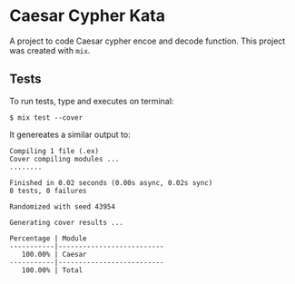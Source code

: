 # Caesar Cypher Kata

A project to code Caesar cypher encoe and decode function. This project was created with `mix`.

## Tests

To run tests, type and executes on terminal:
```
$ mix test --cover
```

It genereates a similar output to:
```
Compiling 1 file (.ex)
Cover compiling modules ...
........

Finished in 0.02 seconds (0.00s async, 0.02s sync)
8 tests, 0 failures

Randomized with seed 43954

Generating cover results ...

Percentage | Module
-----------|--------------------------
   100.00% | Caesar
-----------|--------------------------
   100.00% | Total
```
